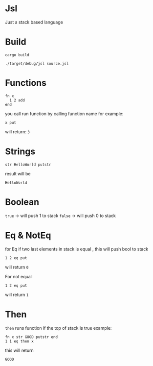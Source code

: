 # Jsl
Just a stack based language

# Build
```cargo build```

```./target/debug/jsl source.jsl```

# Functions
```
fn x
  1 2 add
end
```
you call run function by calling function name
for example:
```
x put
```
will return: `3`

# Strings
```
str HelloWorld putstr
```
result will be
```
HelloWorld
```

# Boolean
`true` -> will push 1 to stack
`false` -> will push 0 to stack

# Eq & NotEq
for Eq if two last elements in stack is equal , this will push bool to stack
```
1 2 eq put
```
will return `0`

For not equal
```
1 2 eq put
```
will return `1`

# Then
`then` runs function if the top of stack is true
example:
```
fn x str GOOD putstr end
1 1 eq then x
```
this will return 
```
GOOD
```